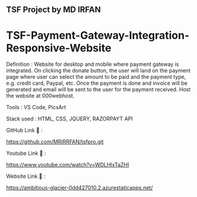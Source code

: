 ## TSF Project by MD IRFAN
# TSF-Payment-Gateway-Integration-Responsive-Website
 <p>Definition : Website for desktop and mobile where payment gateway is integrated. On clicking the donate button, the user will land on the payment page where user can select the amount to be paid and the payment type, e.g. credit card, Paypal, etc. Once the payment is done and invoice will be generated and email will be sent to the user for the payment received. Host the website at 000webhost.</p>

<p>Tools : VS Code, PicsArt</p>

<P>Stack used : HTML, CSS, JQUERY, RAZORPAYT API</p>

GitHub Link 🔗 :

https://github.com/MRIRRFAN/tsfpro.git

Youtube Link 🔗 :

https://www.youtube.com/watch?v=WDLHIxTaZHI

Website Link 🔗 :

https://ambitious-glacier-0dd427010.2.azurestaticapps.net/
